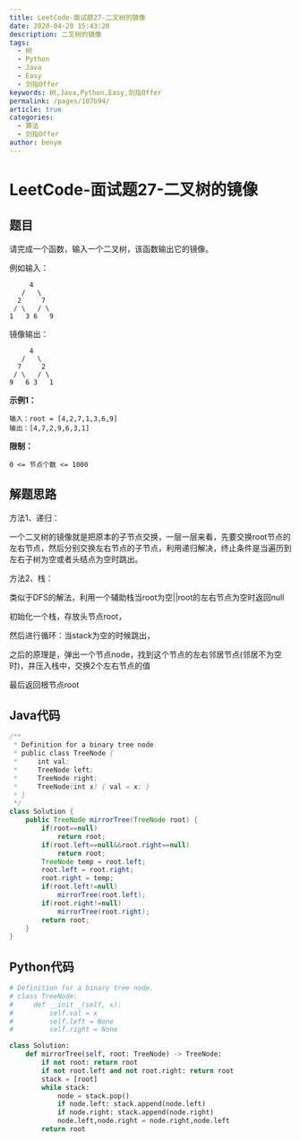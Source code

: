 ```yaml
---
title: LeetCode-面试题27-二叉树的镜像
date: 2020-04-20 15:43:20
description: 二叉树的镜像
tags: 
  - 树
  - Python
  - Java
  - Easy
  - 剑指Offer
keywords: 树,Java,Python,Easy,剑指Offer
permalink: /pages/107b94/
article: true
categories: 
  - 算法
  - 剑指Offer
author: benym
---
```


# LeetCode-面试题27-二叉树的镜像

## 题目

请完成一个函数，输入一个二叉树，该函数输出它的镜像。

例如输入：
```
     4
   /   \
  2     7
 / \   / \
1   3 6   9
```
镜像输出：
```
     4
   /   \
  7     2
 / \   / \
9   6 3   1
```
 

**示例1：**

```
输入：root = [4,2,7,1,3,6,9]
输出：[4,7,2,9,6,3,1]
```

**限制：**

`0 <= 节点个数 <= 1000`

## 解题思路

方法1、递归：

一个二叉树的镜像就是把原本的子节点交换，一层一层来看，先要交换root节点的左右节点，然后分别交换左右节点的子节点，利用递归解决，终止条件是当遍历到左右子树为空或者头结点为空时跳出。

方法2、栈：

类似于DFS的解法，利用一个辅助栈当root为空||root的左右节点为空时返回null

初始化一个栈，存放头节点root，

然后进行循环：当stack为空的时候跳出，

之后的原理是，弹出一个节点node，找到这个节点的左右邻居节点(邻居不为空时)，并压入栈中，交换2个左右节点的值

最后返回根节点root

## Java代码

```java
/**
 * Definition for a binary tree node.
 * public class TreeNode {
 *     int val;
 *     TreeNode left;
 *     TreeNode right;
 *     TreeNode(int x) { val = x; }
 * }
 */
class Solution {
    public TreeNode mirrorTree(TreeNode root) {
        if(root==null)
            return root;
        if(root.left==null&&root.right==null)
            return root;
        TreeNode temp = root.left;
        root.left = root.right;
        root.right = temp;
        if(root.left!=null)
            mirrorTree(root.left);
        if(root.right!=null)
            mirrorTree(root.right);
        return root;
    }
}
```

## Python代码

```python
# Definition for a binary tree node.
# class TreeNode:
#     def __init__(self, x):
#         self.val = x
#         self.left = None
#         self.right = None

class Solution:
    def mirrorTree(self, root: TreeNode) -> TreeNode:
        if not root: return root
        if not root.left and not root.right: return root
        stack = [root]
        while stack:
            node = stack.pop()
            if node.left: stack.append(node.left)
            if node.right: stack.append(node.right)
            node.left,node.right = node.right,node.left
        return root
```

